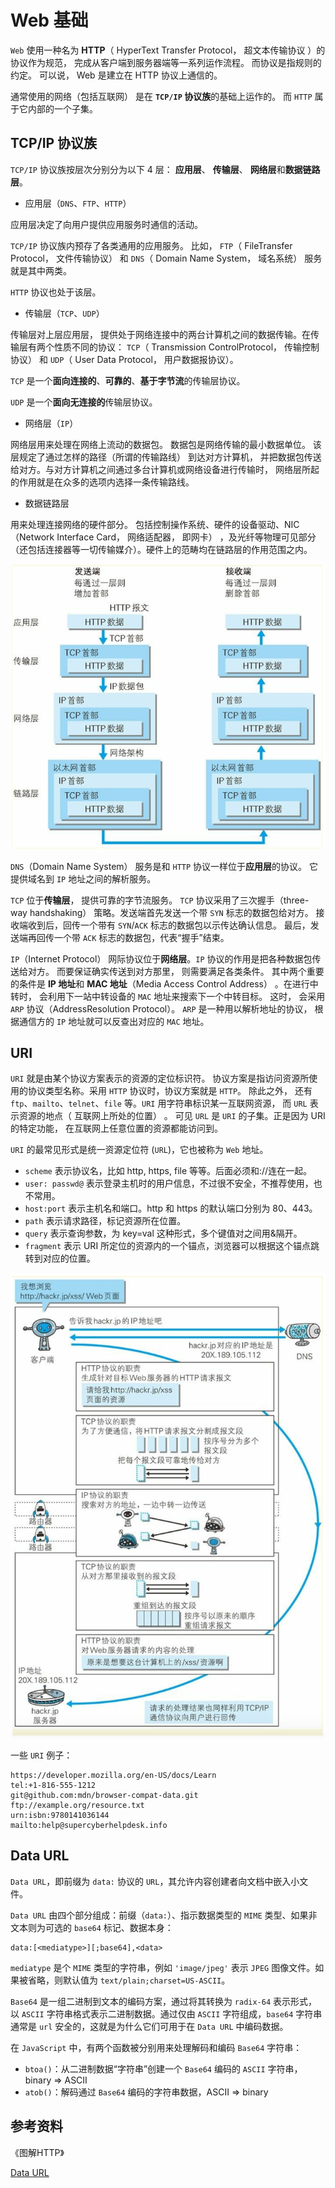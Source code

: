 # Web 基础

`Web` 使用一种名为 **HTTP**（ HyperText Transfer Protocol， 超文本传输协议 ）的协议作为规范， 完成从客户端到服务器端等一系列运作流程。 而协议是指规则的约定。 可以说， Web 是建立在 HTTP 协议上通信的。

通常使用的网络（包括互联网） 是在 **`TCP/IP` 协议族**的基础上运作的。 而 `HTTP` 属于它内部的一个子集。

## TCP/IP 协议族

`TCP/IP` 协议族按层次分别分为以下 4 层： **应用层**、 **传输层**、 **网络层**和**数据链路层**。

- 应用层（`DNS`、`FTP`、`HTTP`）

应用层决定了向用户提供应用服务时通信的活动。

`TCP/IP` 协议族内预存了各类通用的应用服务。 比如， `FTP`（ FileTransfer Protocol， 文件传输协议） 和 `DNS`（ Domain Name System， 域名系统） 服务就是其中两类。

`HTTP` 协议也处于该层。

- 传输层（`TCP`、`UDP`）

传输层对上层应用层， 提供处于网络连接中的两台计算机之间的数据传输。在传输层有两个性质不同的协议： `TCP`（ Transmission ControlProtocol， 传输控制协议） 和 `UDP`（ User Data Protocol， 用户数据报协议）。

`TCP` 是一个**面向连接的**、**可靠的**、**基于字节流**的传输层协议。

`UDP` 是一个**面向无连接的**传输层协议。

- 网络层（`IP`）

网络层用来处理在网络上流动的数据包。 数据包是网络传输的最小数据单位。 该层规定了通过怎样的路径（所谓的传输路线） 到达对方计算机， 并把数据包传送给对方。与对方计算机之间通过多台计算机或网络设备进行传输时， 网络层所起的作用就是在众多的选项内选择一条传输路线。

- 数据链路层

用来处理连接网络的硬件部分。 包括控制操作系统、硬件的设备驱动、NIC（Network Interface Card， 网络适配器， 即网卡） ，及光纤等物理可见部分（还包括连接器等一切传输媒介）。硬件上的范畴均在链路层的作用范围之内。

![web](./assets/web1.png)

`DNS`（Domain Name System） 服务是和 `HTTP` 协议一样位于**应用层**的协议。 它提供域名到 `IP` 地址之间的解析服务。

`TCP` 位于**传输层**， 提供可靠的字节流服务。 `TCP` 协议采用了三次握手（three-way handshaking） 策略。发送端首先发送一个带 `SYN` 标志的数据包给对方。 接收端收到后，回传一个带有 `SYN`/`ACK` 标志的数据包以示传达确认信息。 最后，发送端再回传一个带 `ACK` 标志的数据包，代表“握手”结束。

`IP`（Internet Protocol） 网际协议位于**网络层**。`IP` 协议的作用是把各种数据包传送给对方。 而要保证确实传送到对方那里， 则需要满足各类条件。 其中两个重要的条件是 **IP 地址**和 **MAC 地址**（Media Access Control Address） 。在进行中转时， 会利用下一站中转设备的 `MAC` 地址来搜索下一个中转目标。 这时， 会采用 `ARP` 协议（AddressResolution Protocol）。 `ARP` 是一种用以解析地址的协议， 根据通信方的 `IP` 地址就可以反查出对应的 `MAC` 地址。

## URI

`URI` 就是由某个协议方案表示的资源的定位标识符。 协议方案是指访问资源所使用的协议类型名称。采用 `HTTP` 协议时，协议方案就是 `HTTP`。 除此之外， 还有 `ftp`、`mailto`、`telnet`、`file` 等。`URI` 用字符串标识某一互联网资源， 而 `URL` 表示资源的地点（ 互联网上所处的位置） 。 可见 `URL` 是 `URI` 的子集。正是因为 URI 的特定功能， 在互联网上任意位置的资源都能访问到。

`URI` 的最常见形式是统一资源定位符 (`URL`)，它也被称为 `Web` 地址。

- `scheme` 表示协议名，比如 http, https, file 等等。后面必须和://连在一起。
- `user: passwd@` 表示登录主机时的用户信息，不过很不安全，不推荐使用，也不常用。
- `host:port` 表示主机名和端口。http 和 https 的默认端口分别为 80、443。
- `path` 表示请求路径，标记资源所在位置。
- `query` 表示查询参数，为 key=val 这种形式，多个键值对之间用&隔开。
- `fragment` 表示 URI 所定位的资源内的一个锚点，浏览器可以根据这个锚点跳转到对应的位置。

![web](./assets/web2.png)

一些 `URI` 例子：

```text
https://developer.mozilla.org/en-US/docs/Learn
tel:+1-816-555-1212
git@github.com:mdn/browser-compat-data.git
ftp://example.org/resource.txt
urn:isbn:9780141036144
mailto:help@supercyberhelpdesk.info
```

## Data URL

`Data URL`，即前缀为 `data:` 协议的 `URL`，其允许内容创建者向文档中嵌入小文件。

`Data URL` 由四个部分组成：前缀（`data:`）、指示数据类型的 `MIME` 类型、如果非文本则为可选的 `base64` 标记、数据本身：

```text
data:[<mediatype>][;base64],<data>
```

`mediatype` 是个 `MIME` 类型的字符串，例如 `'image/jpeg'` 表示 `JPEG` 图像文件。如果被省略，则默认值为 `text/plain;charset=US-ASCII`。

`Base64` 是一组二进制到文本的编码方案，通过将其转换为 `radix-64` 表示形式，以 `ASCII` 字符串格式表示二进制数据。通过仅由 `ASCII` 字符组成，`base64` 字符串通常是 `url` 安全的，这就是为什么它们可用于在 `Data URL` 中编码数据。

在 `JavaScript` 中，有两个函数被分别用来处理解码和编码 `Base64` 字符串：

- `btoa()`：从二进制数据“字符串”创建一个 `Base64` 编码的 `ASCII` 字符串，binary => ASCII
- `atob()`：解码通过 `Base64` 编码的字符串数据，ASCII => binary

## 参考资料

《图解HTTP》

[Data URL](https://developer.mozilla.org/zh-CN/docs/Web/HTTP/Basics_of_HTTP/Data_URLs)
